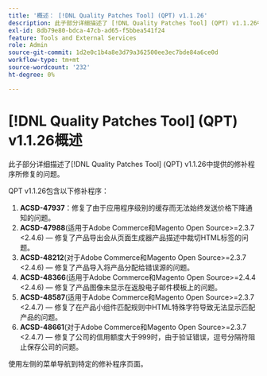 ```yaml
---
title: '概述： [!DNL Quality Patches Tool] (QPT) v1.1.26'
description: 此子部分详细描述了 [!DNL Quality Patches Tool] (QPT) v1.1.26中提供的修补程序所修复的问题。
exl-id: 8db79e80-bdca-47cb-ad65-f5bbea541f24
feature: Tools and External Services
role: Admin
source-git-commit: 1d2e0c1b4a8e3d79a362500ee3ec7bde84a6ce0d
workflow-type: tm+mt
source-wordcount: '232'
ht-degree: 0%

---
```


# [!DNL Quality Patches Tool] (QPT) v1.1.26概述

此子部分详细描述了[!DNL Quality Patches Tool] (QPT) v1.1.26中提供的修补程序所修复的问题。

QPT v1.1.26包含以下修补程序：

1. **ACSD-47937**：修复了由于应用程序级别的缓存而无法始终发送价格下降通知的问题。
1. **ACSD-47988**(适用于Adobe Commerce和Magento Open Source>=2.3.7 &lt;2.4.6) — 修复了产品导出会从页面生成器产品描述中裁切HTML标签的问题。
1. **ACSD-48212**(对于Adobe Commerce和Magento Open Source>=2.3.7 &lt;2.4.6) — 修复了产品导入将产品分配给错误源的问题。
1. **ACSD-48366**(适用于Adobe Commerce和Magento Open Source>=2.4.4 &lt;2.4.6) — 修复了产品图像未显示在返股电子邮件模板上的问题。
1. **ACSD-48587**(适用于Adobe Commerce和Magento Open Source>=2.3.7 &lt;2.4.7) — 修复了在产品小组件匹配规则中HTML特殊字符导致无法显示匹配产品的问题。
1. **ACSD-48661**(对于Adobe Commerce和Magento Open Source>=2.3.7 &lt;2.4.7) — 修复了公司的信用额度大于999时，由于验证错误，逗号分隔符阻止保存公司的问题。

使用左侧的菜单导航到特定的修补程序页面。
